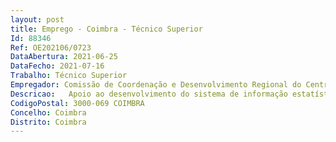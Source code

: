 ```yaml
--- 
layout: post
title: Emprego - Coimbra - Técnico Superior
Id: 88346
Ref: OE202106/0723
DataAbertura: 2021-06-25
DataFecho: 2021-07-16
Trabalho: Técnico Superior
Empregador: Comissão de Coordenação e Desenvolvimento Regional do Centro
Descricao:   Apoio ao desenvolvimento do sistema de informação estatística e a outros agregadores de informação, com o objetivo de avaliar a situação socioeconómica da região e sua evolução    Apoio ao acompanhamento das dinâmicas regionais, nomeadamente nas áreas estratégicas para a região   Apoio à monitorização dos efeitos das políticas públicas e respetivos instrumentos de financiamento    Conhecimento das fontes estatísticas nacionais e internacionais e tratamento e análise avançada de informação estatística   Elaboração de análises de natureza conjuntural e de estudos temáticos de diagnóstico e de prospetiva regional    Colaboração na definição de novas metodologias de avaliação e monitorização da situação da região   Colaboração na definição e monitorização de políticas, instrumentos, projetos e iniciativas no âmbito das competências da unidade orgânica   Participação em grupos de trabalho e fóruns nacionais e internacionais e em reuniões técnicas especializadas.
CodigoPostal: 3000-069 COIMBRA
Concelho: Coimbra
Distrito: Coimbra
--- 
```

